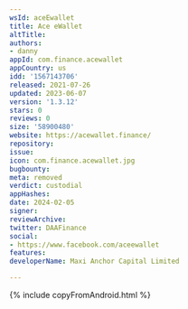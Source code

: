 ```yaml
---
wsId: aceEwallet
title: Ace eWallet
altTitle: 
authors:
- danny
appId: com.finance.acewallet
appCountry: us
idd: '1567143706'
released: 2021-07-26
updated: 2023-06-07
version: '1.3.12'
stars: 0
reviews: 0
size: '58900480'
website: https://acewallet.finance/
repository: 
issue: 
icon: com.finance.acewallet.jpg
bugbounty: 
meta: removed
verdict: custodial
appHashes: 
date: 2024-02-05
signer: 
reviewArchive: 
twitter: DAAFinance
social:
- https://www.facebook.com/aceewallet
features: 
developerName: Maxi Anchor Capital Limited

---
```


{% include copyFromAndroid.html %}

